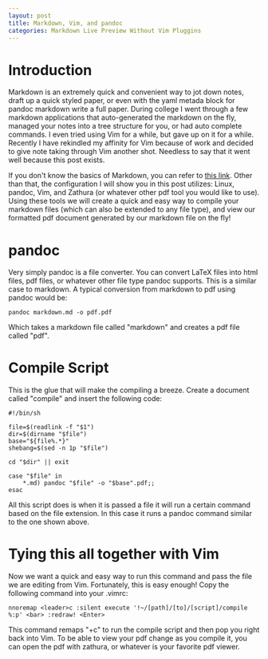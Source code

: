 ```yaml
---
layout: post
title: Markdown, Vim, and pandoc
categories: Markdown Live Preview Without Vim Pluggins
---
```


# Introduction
Markdown is an extremely quick and convenient way to jot down notes, draft up a quick styled paper, or even with the yaml metada block for pandoc markdown write a full paper. During college I went through a few markdown applications that auto-generated the markdown on the fly, managed your notes into a tree structure for you, or had auto complete commands. I even tried using Vim for a while, but gave up on it for a while. Recently I have rekindled my affinity for Vim because of work and decided to give note taking through Vim another shot. Needless to say that it went well because this post exists.

If you don't know the basics of Markdown, you can refer to [this link](https://www.markdownguide.org/getting-started). Other than that, the configuration I will show you in this post utilizes: Linux, pandoc, Vim, and Zathura (or whatever other pdf tool you would like to use). Using these tools we will create a quick and easy way to compile your markdown files (which can also be extended to any file type), and view our formatted pdf document generated by our markdown file on the fly!

# pandoc
Very simply pandoc is a file converter. You can convert LaTeX files into html files, pdf files, or whatever other file type pandoc supports. This is a similar case to markdown. A typical conversion from markdown to pdf using pandoc would be:

``` shell
pandoc markdown.md -o pdf.pdf
```

Which takes a markdown file called "markdown" and creates a pdf file called "pdf".

# Compile Script
This is the glue that will make the compiling a breeze. Create a document called "compile" and insert the following code:

``` shell
#!/bin/sh

file=$(readlink -f "$1")
dir=$(dirname "$file")
base="${file%.*}"
shebang=$(sed -n 1p "$file")

cd "$dir" || exit

case "$file" in
    *.md) pandoc "$file" -o "$base".pdf;; 
esac
```

All this script does is when it is passed a file it will run a certain command based on the file extension. In this case it runs a pandoc command similar to the one shown above.

# Tying this all together with Vim
Now we want a quick and easy way to run this command and pass the file we are editing from Vim. Fortunately, this is easy enough! Copy the following command into your .vimrc:

``` vimrc
nnoremap <leader>c :silent execute '!~/[path]/[to]/[script]/compile %:p' <bar> :redraw! <Enter>
```

This command remaps "\+c" to run the compile script and then pop you right back into Vim. To be able to view your pdf change as you compile it, you can open the pdf with zathura, or whatever is your favorite pdf viewer.
